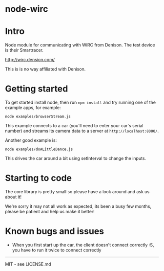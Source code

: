 node-wirc
=========

# Intro

Node module for communicating with WiRC from Denison. The test device is their Smartracer.

http://wirc.dension.com/

This is is no way affiliated with Denison.

# Getting started

To get started install node, then run `npm install` and try running one of the example apps, for example:

    node examples/browserStream.js

This example connects to a car (you'll need to enter your car's serial number) and streams its camera data to a server at `http://localhost:8000/`.

Another good example is:

    node examples/doALittleDance.js

This drives the car around a bit using setInterval to change the inputs.

# Starting to code

The core library is pretty small so please have a look around and ask us about it!

We're sorry it may not all work as expected, its been a busy few months, please be patient and help us make it better!

# Known bugs and issues

- When you first start up the car, the client doesn't connect correctly :S, you have to run it twice to connect correctly

-----------

MIT - see LICENSE.md
